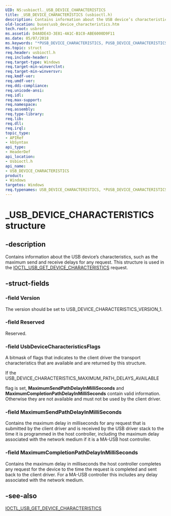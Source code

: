 ```yaml
---
UID: NS:usbioctl._USB_DEVICE_CHARACTERISTICS
title: _USB_DEVICE_CHARACTERISTICS (usbioctl.h)
description: Contains information about the USB device’s characteristics, such as the maximum send and receive delays for any request. This structure is used in the IOCTL_USB_GET_DEVICE_CHARACTERISTICS request.
old-location: buses\usb_device_characteristics.htm
tech.root: usbref
ms.assetid: D4A8DE43-3E81-4A1C-B1C0-ABE6000D9F11
ms.date: 05/07/2018
ms.keywords: "*PUSB_DEVICE_CHARACTERISTICS, PUSB_DEVICE_CHARACTERISTICS, PUSB_DEVICE_CHARACTERISTICS structure pointer [Buses], USB_DEVICE_CHARACTERISTICS, USB_DEVICE_CHARACTERISTICS structure [Buses], _USB_DEVICE_CHARACTERISTICS, buses.usb_device_characteristics, usbioctl/PUSB_DEVICE_CHARACTERISTICS, usbioctl/USB_DEVICE_CHARACTERISTICS"
ms.topic: struct
req.header: usbioctl.h
req.include-header: 
req.target-type: Windows
req.target-min-winverclnt: 
req.target-min-winversvr: 
req.kmdf-ver: 
req.umdf-ver: 
req.ddi-compliance: 
req.unicode-ansi: 
req.idl: 
req.max-support: 
req.namespace: 
req.assembly: 
req.type-library: 
req.lib: 
req.dll: 
req.irql: 
topic_type:
- APIRef
- kbSyntax
api_type:
- HeaderDef
api_location:
- Usbioctl.h
api_name:
- USB_DEVICE_CHARACTERISTICS
product:
- Windows
targetos: Windows
req.typenames: USB_DEVICE_CHARACTERISTICS, *PUSB_DEVICE_CHARACTERISTICS
---
```


# _USB_DEVICE_CHARACTERISTICS structure


## -description


Contains information about the USB device’s characteristics, such as the maximum send and receive delays for any request.  This structure is used in the <a href="https://docs.microsoft.com/windows-hardware/drivers/ddi/content/usbioctl/ni-usbioctl-ioctl_usb_get_device_characteristics">IOCTL_USB_GET_DEVICE_CHARACTERISTICS</a> request.


## -struct-fields




### -field Version

The version should be set to USB_DEVICE_CHARACTERISTICS_VERSION_1. 



### -field Reserved

Reserved.


### -field UsbDeviceCharacteristicsFlags

A bitmask of flags that indicates to  the client driver the transport characteristics that are available and are returned by this structure. 


If the USB_DEVICE_CHARACTERISTICS_MAXIMUM_PATH_DELAYS_AVAILABLE  

flag is set, <b>MaximumSendPathDelayInMilliSeconds</b> and <b>MaximumCompletionPathDelayInMilliSeconds</b> contain valid information. Otherwise they are not available and must not be used by the client driver. 



### -field MaximumSendPathDelayInMilliSeconds

Contains the maximum delay in milliseconds for any request that is submitted by the client driver and is received by the USB driver stack to the time it is programmed in the host controller, including the maximum delay associated with the network medium if it is a MA-USB host controller. 
 



### -field MaximumCompletionPathDelayInMilliSeconds

Contains the maximum delay in milliseconds the host controller completes any request for the device to the time the request is completed and sent back to the client driver.  For a MA-USB controller this includes any delay associated with the network medium. 



## -see-also




<a href="https://docs.microsoft.com/windows-hardware/drivers/ddi/content/usbioctl/ni-usbioctl-ioctl_usb_get_device_characteristics">IOCTL_USB_GET_DEVICE_CHARACTERISTICS</a>
 

 

